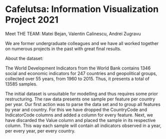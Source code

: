 # Cafelutsa: Information Visualization Project 2021
Meet THE TEAM: Matei Bejan, Valentin Calinescu, Andrei Zugravu

We are former undergraduate colleagues and we have all worked together on numerous projects in the past with great final results.

About the dataset:

The World Development Indicators from the World Bank contains 1346 social and economic indicators for 247 countries and geopolitical groups, collected over 55 years, from 1960 to 2015. Thus, it presents a total of 13585 samples.

The initial dataset is unsuitable for modelling and thus requires some prior restructuring. The raw data presents one sample per feature per country per year. Our first action was to parse the data set and to group all features by year and country. For this we have dropped the CountryCode and IndicatorCode columns and added a column for every feature. Next, we have discarded the Value column and placed the sample in its respective column. This way each sample will contain all indicators observed in a year, per every year, per every country.
